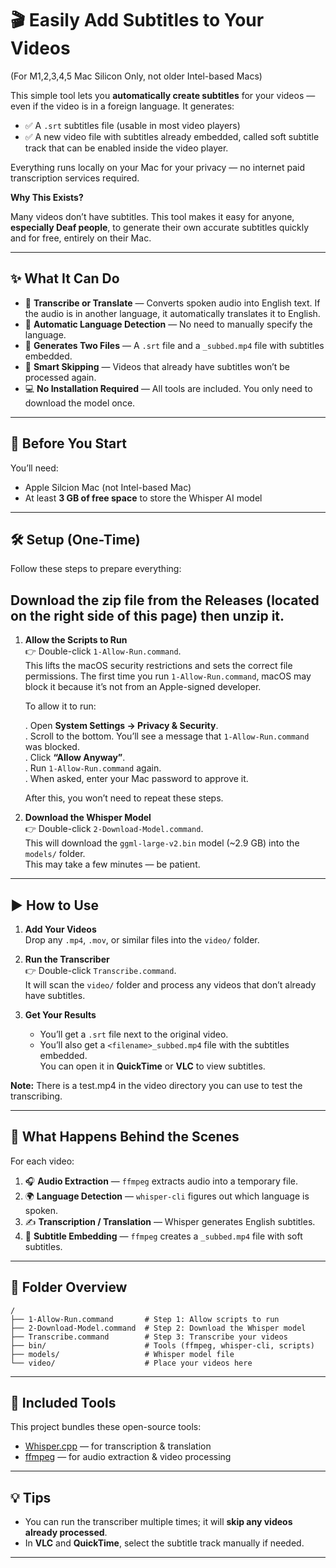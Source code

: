 # 🎬 Easily Add Subtitles to Your Videos ##
(For M1,2,3,4,5 Mac Silicon Only, not older Intel-based Macs)

This simple tool lets you **automatically create subtitles** for your videos — even if the video is in a foreign language. It generates:

- ✅ A `.srt` subtitles file (usable in most video players)  
- ✅ A new video file with subtitles already embedded, called soft subtitle track that can be enabled inside the video player.

Everything runs locally on your Mac for your privacy — no internet paid transcription services required.  

**Why This Exists?** 

Many videos don’t have subtitles. This tool makes it easy for anyone, **especially Deaf people**, to generate their own accurate subtitles quickly and for free, entirely on their Mac.

---

## ✨ What It Can Do

- 📝 **Transcribe or Translate** — Converts spoken audio into English text. If the audio is in another language, it automatically translates it to English.  
- 🧠 **Automatic Language Detection** — No need to manually specify the language.  
- 💬 **Generates Two Files** — A `.srt` file and a `_subbed.mp4` file with subtitles embedded.  
- 🧼 **Smart Skipping** — Videos that already have subtitles won’t be processed again.  
- 💻 **No Installation Required** — All tools are included. You only need to download the model once.

---

## 🧠 Before You Start

You’ll need:

- Apple Silcion Mac (not Intel-based Mac)
- At least **3 GB of free space** to store the Whisper AI model  

---

## 🛠️ Setup (One-Time)

Follow these steps to prepare everything:

## Download the zip file from the **Releases** (located on the right side of this page) then unzip it. ##

1. **Allow the Scripts to Run**  
   👉 Double-click `1-Allow-Run.command`.  
   This lifts the macOS security restrictions and sets the correct file permissions.
   The first time you run `1-Allow-Run.command`, macOS may block it because it’s not from an Apple-signed developer.  

   To allow it to run:

   . Open **System Settings → Privacy & Security**.  
   . Scroll to the bottom. You’ll see a message that `1-Allow-Run.command` was blocked.  
   . Click **“Allow Anyway”**.  
   . Run `1-Allow-Run.command` again.  
   . When asked, enter your Mac password to approve it.

   After this, you won’t need to repeat these steps.

2. **Download the Whisper Model**  
   👉 Double-click `2-Download-Model.command`.  
   This will download the `ggml-large-v2.bin` model (~2.9 GB) into the `models/` folder.  
   This may take a few minutes — be patient.

---

## ▶️ How to Use

1. **Add Your Videos**  
   Drop any `.mp4`, `.mov`, or similar files into the `video/` folder.

2. **Run the Transcriber**  
   👉 Double-click `Transcribe.command`.  
   It will scan the `video/` folder and process any videos that don’t already have subtitles.

3. **Get Your Results**  
   - You’ll get a `.srt` file next to the original video.  
   - You’ll also get a `<filename>_subbed.mp4` file with the subtitles embedded.  
   You can open it in **QuickTime** or **VLC** to view subtitles.

**Note:** There is a test.mp4 in the video directory you can use to test the transcribing.

---

## 🧠 What Happens Behind the Scenes

For each video:

1. 🎧 **Audio Extraction** — `ffmpeg` extracts audio into a temporary file.  
2. 🌍 **Language Detection** — `whisper-cli` figures out which language is spoken.  
3. ✍️ **Transcription / Translation** — Whisper generates English subtitles.  
4. 💬 **Subtitle Embedding** — `ffmpeg` creates a `_subbed.mp4` file with soft subtitles.

---

## 📁 Folder Overview
```
/
├── 1-Allow-Run.command       # Step 1: Allow scripts to run
├── 2-Download-Model.command  # Step 2: Download the Whisper model
├── Transcribe.command        # Step 3: Transcribe your videos
├── bin/                      # Tools (ffmpeg, whisper-cli, scripts)
├── models/                   # Whisper model file
└── video/                    # Place your videos here
```
---

## 🧩 Included Tools

This project bundles these open-source tools:

- [Whisper.cpp](https://github.com/ggerganov/whisper.cpp) — for transcription & translation  
- [ffmpeg](https://ffmpeg.org/) — for audio extraction & video processing

---

## 💡 Tips

- You can run the transcriber multiple times; it will **skip any videos already processed**.  
- In **VLC** and **QuickTime**, select the subtitle track manually if needed.

---
